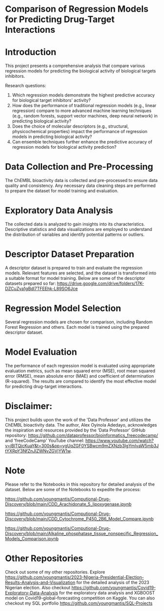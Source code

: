 # Comparison of Regression Models for Predicting Drug-Target Interactions
# Introduction
This project presents a comprehensive analysis that compare various regression models for predicting the biological activity of biological targets inhibitors.

Research questions:
1. Which regression models demonstrate the highest predictive accuracy for biological target inhibitors' activity?
2. How does the performance of traditional regression models (e.g., linear regression) compare to more advanced machine learning techniques (e.g., random forests, support vector machines, deep neural network) in predicting biological activity?
3. Does the choice of molecular descriptors (e.g., structural, physicochemical properties) impact the performance of regression models in predicting biological activity?
4. Can ensemble techniques further enhance the predictive accuracy of regression models for biological activity prediction?
# Data Collection and Pre-Processing
The ChEMBL bioactivity data is collected and pre-processed to ensure data quality and consistency. Any necessary data cleaning steps are performed to prepare the dataset for model training and evaluation.
# Exploratory Data Analysis
The collected data is analyzed to gain insights into its characteristics. Descriptive statistics and data visualizations are employed to understand the distribution of variables and identify potential patterns or outliers.
# Descriptor Dataset Preparation
A descriptor dataset is prepared to train and evaluate the regression models. Relevant features are selected, and the dataset is transformed into a suitable format for model training. Below are some of the descriptor datasets prepared so far:
https://drive.google.com/drive/folders/17K-DZCuZya1gBdl7TFEEhk-L89SO6Jce
# Regression Model Selection
Several regression models are chosen for comparison, including Random Forest Regression and others. Each model is trained using the prepared descriptor dataset.
# Model Evaluation
The performance of each regression model is evaluated using appropriate evaluation metrics, such as mean squared error (MSE), root mean squared error (RMSE), mean absolute error (MAE) and coefficient of determination (R-squared). The results are compared to identify the most effective model for predicting drug-target interactions.
# Disclaimer:
This project builds upon the work of the 'Data Professor' and utilizes the ChEMBL bioactivity data. The author, Alex Oyinola Adedayo, acknowledges the inspiration and resources provided by the 'Data Professor' GitHub repository: https://github.com/dataprofessor/bioinformatics_freecodecamp/ and 'freeCodeCamp' YouTube channel: https://www.youtube.com/watch?v=jBlTQjcKuaY&t=300s&pp=ygUqZGF0YSBwcm9mZXNzb3IgYmlvaW5mb3JtYXRpY3NfZnJlZWNvZGVjYW1w.
# Note
Please refer to the Notebooks in this repository for detailed analysis of the dataset. Below are some of the Notebooks to expedite the process:
  
  https://github.com/youngmantis/Computional-Drug-Discovery/blob/main/CDD_Arachidonate_5_lipoxygenase.ipynb
  
  https://github.com/youngmantis/Computional-Drug-Discovery/blob/main/CDD_Cytochrome_P450_2B6_Model_Compare.ipynb
  
  https://github.com/youngmantis/Computional-Drug-Discovery/blob/main/Alkaline_phosphatase_tissue_nonspecific_Regression_Models_Comparison.ipynb
# Other Repositories
Check out some of my other repositories. Explore https://github.com/youngmantis/2023-NIgeria-Presidential-Election-Results-Analysis-and-Visualization for the detailed analysis of the 2023 Nigerian election. Also checkout https://github.com/youngmantis/Covid19-Exploratory-Data-Analysis for the exploratory data analysis and XGBOOST model on Covid19-global-forecasting competition on Kaggle. You can also checkout my SQL portfolio https://github.com/youngmantis/SQL-Projects
